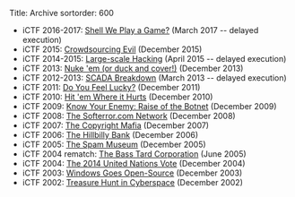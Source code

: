 Title: Archive
sortorder: 600

* iCTF 2016-2017: [Shell We Play a Game?]({filename}/pages/ictf_2016-2017.md) (March 2017 -- delayed execution)
* iCTF 2015: [Crowdsourcing Evil]({filename}/pages/ictf_2015.md) (December 2015)
* iCTF 2014-2015: [Large-scale Hacking]({filename}/pages/ictf_2014-2015.md) (April 2015 -- delayed execution)
* iCTF 2013: [Nuke 'em (or duck and cover!)]({filename}/pages/ictf_2013.md) (December 2013)
* iCTF 2012-2013: [SCADA Breakdown]({filename}/pages/ictf_2012-2013.md) (March 2013 -- delayed execution)
* iCTF 2011: [Do You Feel Lucky?]({filename}/pages/ictf_2011.md) (December 2011)
* iCTF 2010: [Hit 'em Where it Hurts]({filename}/pages/ictf_2010.md) (December 2010)
* iCTF 2009: [Know Your Enemy: Raise of the Botnet]({filename}/pages/ictf_2009.md) (December 2009)
* iCTF 2008: [The Softerror.com Network]({filename}/pages/ictf_2008.md) (December 2008)
* iCTF 2007: [The Copyright Mafia]({filename}/pages/ictf_2007.md) (December 2007)
* iCTF 2006: [The Hillbilly Bank]({filename}/pages/ictf_2006.md) (December 2006)
* iCTF 2005: [The Spam Museum]({filename}/pages/ictf_2005.md) (December 2005)
* iCTF 2004 rematch: [The Bass Tard Corporation]({filename}/pages/ictf_2004-2005.md) (June 2005)
* iCTF 2004: [The 2014 United Nations Vote]({filename}/pages/ictf_2004.md) (December 2004)
* iCTF 2003: [Windows Goes Open-Source]({filename}/pages/ictf_2003.md) (December 2003)
* iCTF 2002: [Treasure Hunt in Cyberspace]({filename}/pages/ictf_2002.md) (December 2002)
